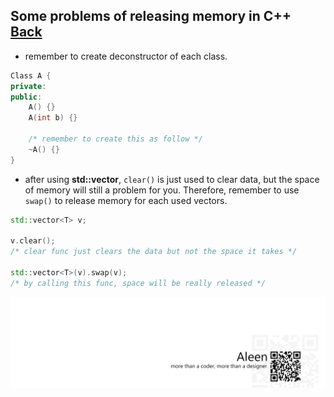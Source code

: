 ## Some problems of releasing memory in C++ [Back](./qa.md)

- remember to create deconstructor of each class.

```cpp
Class A {
private:
public:
    A() {}
    A(int b) {}
    
    /* remember to create this as follow */
    ~A() {}
}
```

- after using **std::vector**, `clear()` is just used to clear data, but the space of memory will still a problem for you. Therefore, remember to use `swap()` to release memory for each used vectors.

```cpp
std::vector<T> v;

v.clear();
/* clear func just clears the data but not the space it takes */

std::vector<T>(v).swap(v);
/* by calling this func, space will be really released */

```


<a href="http://aleen42.github.io/" target="_blank" ><img src="./../pic/tail.gif"></a>
